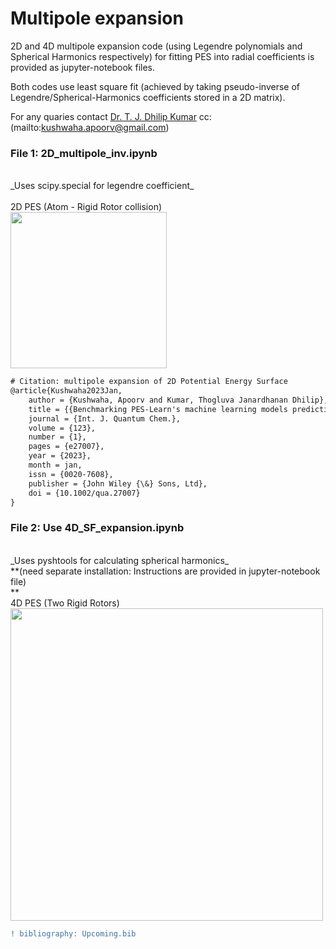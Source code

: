 # Multipole expansion
2D and 4D multipole expansion code (using Legendre polynomials and Spherical Harmonics respectively) 
for fitting PES into radial coefficients is provided as jupyter-notebook files. <br />

Both codes use least square fit (achieved by taking pseudo-inverse of Legendre/Spherical-Harmonics coefficients stored in a 2D matrix).<br />

For any quaries contact [Dr. T. J. Dhilip Kumar](mailto:dhilip@iitrpr.ac.in) cc: (mailto:kushwaha.apoorv@gmail.com)<br />

### File 1: 2D_multipole_inv.ipynb<br />
<br />
_Uses scipy.special for legendre coefficient_<br />
<br />
2D PES (Atom - Rigid Rotor collision)<br />
<img src="https://github.com/apoorv-kushwaha/Multipole/blob/main/jacobi22.png" width="250">
<br />

```diff 
# Citation: multipole expansion of 2D Potential Energy Surface
@article{Kushwaha2023Jan,
	author = {Kushwaha, Apoorv and Kumar, Thogluva Janardhanan Dhilip},
	title = {{Benchmarking PES-Learn's machine learning models predicting accurate potential energy surface for quantum scattering}},
	journal = {Int. J. Quantum Chem.},
	volume = {123},
	number = {1},
	pages = {e27007},
	year = {2023},
	month = jan,
	issn = {0020-7608},
	publisher = {John Wiley {\&} Sons, Ltd},
	doi = {10.1002/qua.27007}
}
```

### File 2: Use 4D_SF_expansion.ipynb<br />
<br />
_Uses pyshtools for calculating spherical harmonics_ <br />
**(need separate installation: Instructions are provided in jupyter-notebook file)<br />**
<br />
4D PES (Two Rigid Rotors)<br />
<img src="https://github.com/apoorv-kushwaha/Multipole/blob/main/jac_final.png" width="500">
<br />

```diff 
! bibliography: Upcoming.bib
```
